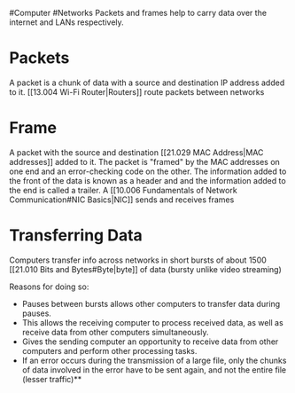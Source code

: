 #Computer #Networks 
Packets and frames help to carry data over the internet and LANs respectively.
# Packets
A packet is a chunk of data with a source and destination IP address added to it.
[[13.004 Wi-Fi Router|Routers]] route packets between networks 

# Frame
A packet with the source and destination [[21.029 MAC Address|MAC addresses]] added to it.
The packet is "framed" by the MAC addresses on one end and an error-checking code on the other.
The information added to the front of the data is known as a header and and the information added to the end is called a trailer.
A [[10.006 Fundamentals of Network Communication#NIC Basics|NIC]] sends and receives frames

# Transferring Data
Computers transfer info across networks in short bursts of about 1500 [[21.010 Bits and Bytes#Byte|byte]] of data (bursty unlike video streaming)

Reasons for doing so:
- Pauses between bursts allows other computers to transfer data during pauses.
- This allows the receiving computer to process received data, as well as receive data from other computers simultaneously.
- Gives the sending computer an opportunity to receive data from other computers and perform other processing tasks.
- If an error occurs during the transmission of a large file, only the chunks of data involved in the error have to be sent again, and not the entire file (lesser traffic)**
